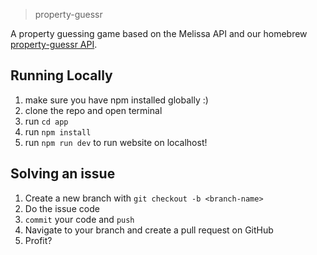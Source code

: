 > property-guessr

A property guessing game based on the Melissa API and our homebrew [property-guessr API](https://www.github.com/property-guessr-api).

## Running Locally

1. make sure you have npm installed globally :)
2. clone the repo and open terminal
3. run `cd app`
4. run `npm install`
5. run `npm run dev` to run website on localhost!

## Solving an issue
1. Create a new branch with `git checkout -b <branch-name>`
2. Do the issue code
3. `commit` your code and `push`
4. Navigate to your branch and create a pull request on GitHub
5. Profit? 
